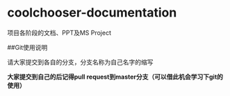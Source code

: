 # coolchooser-documentation

项目各阶段的文档、PPT及MS Project

##Git使用说明

请大家提交到各自的分支，分支名称为自己名字的缩写

**大家提交到自己的后记得pull request到master分支（可以借此机会学习下git的使用）**
